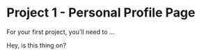 # Project 1 - Personal Profile Page

For your first project, you'll need to ... 

Hey, is this thing on?
